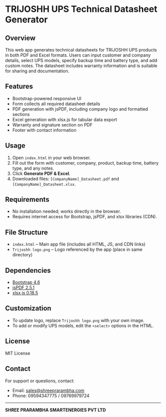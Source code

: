 # TRIJOSHH UPS Technical Datasheet Generator

## Overview
This web app generates technical datasheets for TRIJOSHH UPS products in both PDF and Excel formats. Users can input customer and company details, select UPS models, specify backup time and battery type, and add custom notes. The datasheet includes warranty information and is suitable for sharing and documentation.

## Features
- Bootstrap-powered responsive UI
- Form collects all required datasheet details
- PDF generation with jsPDF, including company logo and formatted sections
- Excel generation with xlsx.js for tabular data export
- Warranty and signature section on PDF
- Footer with contact information

## Usage

1. Open `index.html` in your web browser.
2. Fill out the form with customer, company, product, backup time, battery type, and any notes.
3. Click **Generate PDF & Excel**.
4. Downloaded files: `[CompanyName]_Datasheet.pdf` and `[CompanyName]_Datasheet.xlsx`.

## Requirements

- No installation needed; works directly in the browser.
- Requires internet access for Bootstrap, jsPDF, and xlsx libraries (CDN).

## File Structure

- `index.html` – Main app file (includes all HTML, JS, and CDN links)
- `Trijoshh logo.png` – Logo referenced by the app (place in same directory)

## Dependencies

- [Bootstrap 4.6](https://getbootstrap.com/)
- [jsPDF 2.5.1](https://github.com/parallax/jsPDF)
- [xlsx.js 0.18.5](https://github.com/SheetJS/sheetjs)

## Customization

- To update logo, replace `Trijoshh logo.png` with your own image.
- To add or modify UPS models, edit the `<select>` options in the HTML.

## License

MIT License

## Contact

For support or questions, contact:

- Email: sales@shreeprarambha.com
- Phone: 09594347775 / 09769979724

---

**SHREE PRARAMBHA SMARTENERGIES PVT LTD**